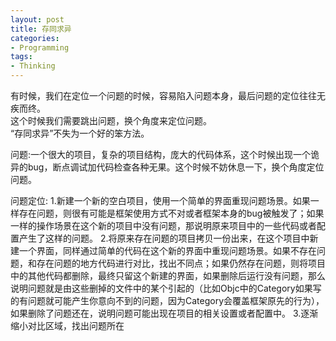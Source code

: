 ```yaml
---
layout: post
title: 存同求异
categories:
- Programming
tags:
- Thinking
---
```


有时候，我们在定位一个问题的时候，容易陷入问题本身，最后问题的定位往往无疾而终。   
这个时候我们需要跳出问题，换个角度来定位问题。   
“存同求异”不失为一个好的笨方法。   

问题:一个很大的项目，复杂的项目结构，庞大的代码体系，这个时候出现一个诡异的bug，断点调试加代码检查各种无果。这个时候不妨休息一下，换个角度定位问题。

问题定位:
1.新建一个新的空白项目，使用一个简单的界面重现问题场景。如果一样存在问题，则很有可能是框架使用方式不对或者框架本身的bug被触发了；如果一样的操作场景在这个新的项目中没有问题，那说明原来项目中的一些代码或者配置产生了这样的问题。
2.将原来存在问题的项目拷贝一份出来，在这个项目中新建一个界面，同样通过简单的代码在这个新的界面中重现问题场景。如果不存在问题，和存在问题的地方代码进行对比，找出不同点；如果仍然存在问题，则将项目中的其他代码都删除，最终只留这个新建的界面，如果删除后运行没有问题，那么说明问题就是由这些删掉的文件中的某个引起的（比如Objc中的Category如果写的有问题就可能产生你意向不到的问题，因为Category会覆盖框架原先的行为），如果删除了问题还在，说明问题可能出现在项目的相关设置或者配置中。
3.逐渐缩小对比区域，找出问题所在